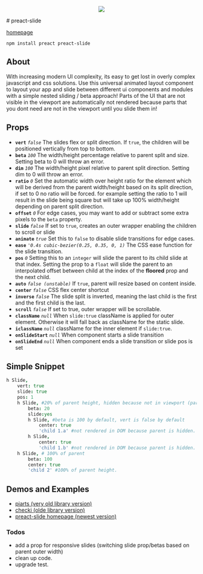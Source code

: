 <p align="center"><a href = "http://arxii.github.io/preact-slide" ><img src ="https://raw.githubusercontent.com/arxii/preact-slide/master/logo.png" /></a></p>
# preact-slide


[homepage](http://arxii.github.io/preact-slide)

`npm install preact preact-slide`


## About
With increasing modern UI complexity, its easy to get lost in overly complex javascript and css solutions. Use this universal animated layout component to layout your app and slide between different ui components and modules with a simple nested sliding / beta approach! Parts of the UI that are not visible in the viewport are automatically not rendered because parts that you dont need are not in the viewport until you slide them in!



## Props
* **`vert`** *`false`* The slides flex or split direction. If `true`, the children will be positioned vertically from top to bottom.
* **`beta`** *`100`* The width/height percentage relative to parent split and size. Setting beta to 0 will throw an error.
* **`dim`** *`100`* The width/height pixel relative to parent split direction. Setting dim to 0 will throw an error.
* **`ratio`** *`0`* Set the automatic width over height ratio for the element which will be derived from the parent width/height based on its split direction, if set to 0 no ratio will be forced. for example setting the ratio to 1 will result in the slide being square but will take up 100% width/height depending on parent split direction.
* **`offset`** *`0`* For edge cases, you may want to add or subtract some extra pixels to the `beta` property.
* **`slide`** *`false`* If set to `true`, creates an outer wrapper enabling the children to scroll or slide
* **`animate`** *`true`* Set this to `false` to disable slide transitions for edge cases.
* **`ease`** *`'0.4s cubic-bezier(0.25, 0.35, 0, 1)`* The CSS ease function for the slide transition.
* **`pos`** *`0`* Setting this to an `integer` will slide the parent to its child slide at that index. Setting the prop to a `float` will slide the parent to an interpolated offset between child at the index of the **floored** prop and the next child.
* **`auto`** *`false (unstable)`* If `true`, parent will resize based on content inside.
* **`center`** *`false`* CSS flex center shortcut
* **`inverse`** *`false`* The slide split is inverted, meaning the last child is the first and the first child is the last.
* **`scroll`** *`false`* If set to true, outer wrapper will be scrollable.
* **`className`** *`null`* When `slide:true` className is applied for outer element. Otherwise it will fall back as className for the static slide.
* **`iclassName`** *`null`* className for the inner element if `slide:true`.
* **`onSlideStart`** *`null`* When component starts a slide transition
* **`onSlideEnd`** *`null`* When component ends a slide transition or slide pos is set



## Simple Snippet
```coffeescript
h Slide,
	vert: true
	slide: true
	pos: 1
	h Slide, #20% of parent height, hidden because not in viewport (parent pos:1)
		beta: 20
		slide:yes
		h Slide, #beta is 100 by default, vert is false by default
			center: true
			'child 1.a' #not rendered in DOM because parent is hidden.
		h Slide,
			center: true
			'child 1.b' #not rendered in DOM because parent is hidden.
	h Slide, # 100% of parent 
		beta: 100
		center: true
		'child 2' #100% of parent height.

```


## Demos and Examples
* [piarts (very old library version)](http://slide-checki.lerp.io)
* [checki (olde library version)](http://slide-checki.lerp.io)
* [preact-slide homepage (newest version)](https://arxii.github.io/preact-slide/)



### Todos
+ add a prop for responsive slides (switching slide prop/betas based on parent outer width)
+ clean up code.
+ upgrade test.